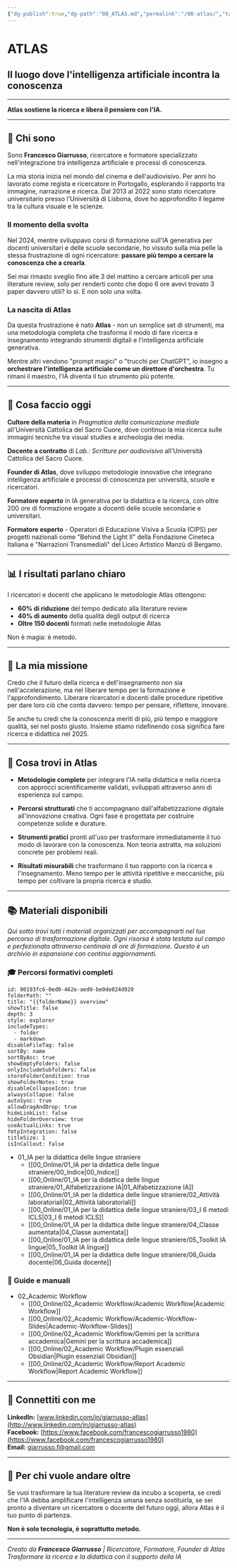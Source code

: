 ```yaml
---
{"dg-publish":true,"dg-path":"00_ATLAS.md","permalink":"/00-atlas/","tags":["gardenEntry"]}
---
```


# ATLAS

## Il luogo dove l'intelligenza artificiale incontra la conoscenza

---

**Atlas sostiene la ricerca e libera il pensiero con l'IA.**

---

## 👋 **Chi sono**

Sono **Francesco Giarrusso**, ricercatore e formatore specializzato nell'integrazione tra intelligenza artificiale e processi di conoscenza.

La mia storia inizia nel mondo del cinema e dell'audiovisivo. Per anni ho lavorato come regista e ricercatore in Portogallo, esplorando il rapporto tra immagine, narrazione e ricerca. Dal 2013 al 2022 sono stato ricercatore universitario presso l'Università di Lisbona, dove ho approfondito il legame tra la cultura visuale e le scienze.

### **Il momento della svolta**

Nel 2024, mentre sviluppavo corsi di formazione sull'IA generativa per docenti universitari e delle scuole secondarie, ho vissuto sulla mia pelle la stessa frustrazione di ogni ricercatore: **passare più tempo a cercare la conoscenza che a crearla**.

Sei mai rimasto sveglio fino alle 3 del mattino a cercare articoli per una literature review, solo per renderti conto che dopo 6 ore avevi trovato 3 paper davvero utili? Io sì. E non solo una volta.

### **La nascita di Atlas**

Da questa frustrazione è nato **Atlas** - non un semplice set di strumenti, ma una metodologia completa che trasforma il modo di fare ricerca e insegnamento integrando strumenti digitali e l'intelligenza artificiale generativa.

Mentre altri vendono "prompt magici" o "trucchi per ChatGPT", io insegno a **orchestrare l'intelligenza artificiale come un direttore d'orchestra**. Tu rimani il maestro, l'IA diventa il tuo strumento più potente.

---

## 🎯 **Cosa faccio oggi**

**Cultore della materia** in *Pragmatica della comunicazione mediale* all'Università Cattolica del Sacro Cuore, dove continuo la mia ricerca sulle immagini tecniche tra visual studies e archeologia dei media.

**Docente a contratto** di *Lab.: Scritture per audiovisivo* all'Università Cattolica del Sacro Cuore.

**Founder di Atlas**, dove sviluppo metodologie innovative che integrano intelligenza artificiale e processi di conoscenza per università, scuole e ricercatori.

**Formatore esperto** in IA generativa per la didattica e la ricerca, con oltre 200 ore di formazione erogate a docenti delle scuole secondarie e universitari.

**Formatore esperto** - Operatori di Educazione Visiva a Scuola (CIPS) per progetti nazionali come "Behind the Light II" della Fondazione Cineteca Italiana e "Narrazioni Transmediali" del Liceo Artistico Manzù di Bergamo.

---

## 📊 **I risultati parlano chiaro**

I ricercatori e docenti che applicano le metodologie Atlas ottengono:

- **60% di riduzione** del tempo dedicato alla literature review
- **40% di aumento** della qualità degli output di ricerca
- **Oltre 150 docenti** formati nelle metodologie Atlas

Non è magia: è metodo.

---

## 🚀 **La mia missione**

Credo che il futuro della ricerca e dell'insegnamento non sia nell'accelerazione, ma nel liberare tempo per la formazione e l'approfondimento. Liberare ricercatori e docenti dalle procedure ripetitive per dare loro ciò che conta davvero: tempo per pensare, riflettere, innovare.

Se anche tu credi che la conoscenza meriti di più, più tempo e maggiore qualità, sei nel posto giusto. Insieme stiamo ridefinendo cosa significa fare ricerca e didattica nel 2025.

---

## 🎯 **Cosa trovi in Atlas**

- **Metodologie complete** per integrare l'IA nella didattica e nella ricerca con approcci scientificamente validati, sviluppati attraverso anni di esperienza sul campo.

- **Percorsi strutturati** che ti accompagnano dall'alfabetizzazione digitale all'innovazione creativa. Ogni fase è progettata per costruire competenze solide e durature.

- **Strumenti pratici** pronti all'uso per trasformare immediatamente il tuo modo di lavorare con la conoscenza. Non teoria astratta, ma soluzioni concrete per problemi reali.

- **Risultati misurabili** che trasformano il tuo rapporto con la ricerca e l'insegnamento. Meno tempo per le attività ripetitive e meccaniche, più tempo per coltivare la propria ricerca e studio.

---

## 📚 **Materiali disponibili**

*Qui sotto trovi tutti i materiali organizzati per accompagnarti nel tuo percorso di trasformazione digitale. Ogni risorsa è stata testata sul campo e perfezionata attraverso centinaia di ore di formazione. Questo è un archivio in espansione con continui aggiornamenti.*

### 🎓 Percorsi formativi completi
```folder-overview
id: 80193fc6-0ed0-462e-aed0-be0de024d920
folderPath: ""
title: "{{folderName}} overview"
showTitle: false
depth: 3
style: explorer
includeTypes:
  - folder
  - markdown
disableFileTag: false
sortBy: name
sortByAsc: true
showEmptyFolders: false
onlyIncludeSubfolders: false
storeFolderCondition: true
showFolderNotes: true
disableCollapseIcon: true
alwaysCollapse: false
autoSync: true
allowDragAndDrop: true
hideLinkList: false
hideFolderOverview: true
useActualLinks: true
fmtpIntegration: false
titleSize: 1
isInCallout: false
```
<span class="fv-link-list-start" id="80193fc6-0ed0-462e-aed0-be0de024d920"></span>
- 01_IA per la didattica delle lingue straniere
	- [[00_Online/01_IA per la didattica delle lingue straniere/00_Indice\|00_Indice]]
	- [[00_Online/01_IA per la didattica delle lingue straniere/01_Alfabetizzazione IA\|01_Alfabetizzazione IA]]
	- [[00_Online/01_IA per la didattica delle lingue straniere/02_Attività laboratoriali\|02_Attività laboratoriali]]
	- [[00_Online/01_IA per la didattica delle lingue straniere/03_I 6 metodi ICLS\|03_I 6 metodi ICLS]]
	- [[00_Online/01_IA per la didattica delle lingue straniere/04_Classe aumentata\|04_Classe aumentata]]
	- [[00_Online/01_IA per la didattica delle lingue straniere/05_Toolkit IA lingue\|05_Toolkit IA lingue]]
	- [[00_Online/01_IA per la didattica delle lingue straniere/06_Guida docente\|06_Guida docente]]

### 📖 Guide e manuali
- 02_Academic Workflow
	- [[00_Online/02_Academic Workflow/Academic Workflow\|Academic Workflow]]
	- [[00_Online/02_Academic Workflow/Academic-Workflow-Slides\|Academic-Workflow-Slides]]
	- [[00_Online/02_Academic Workflow/Gemini per la scrittura accademica\|Gemini per la scrittura accademica]]
	- [[00_Online/02_Academic Workflow/Plugin essenziali Obsidian\|Plugin essenziali Obsidian]]
	- [[00_Online/02_Academic Workflow/Report Academic Workflow\|Report Academic Workflow]]
<span class="fv-link-list-end" id="80193fc6-0ed0-462e-aed0-be0de024d920"></span>


---

## 💬 **Connettiti con me**

**LinkedIn:** [www.linkedin.com/in/giarrusso-atlas](http://www.linkedin.com/in/giarrusso-atlas)  
**Facebook:** [https://www.facebook.com/francescogiarrusso1980](https://www.facebook.com/francescogiarrusso1980)  
**Email:** giarrusso.f@gmail.com 

---

## 🎯 **Per chi vuole andare oltre**

Se vuoi trasformare la tua literature review da incubo a scoperta, se credi che l'IA debba amplificare l'intelligenza umana senza sostituirla, se sei pronto a diventare un ricercatore o docente del futuro oggi, allora Atlas è il tuo punto di partenza.

**Non è solo tecnologia, è soprattutto metodo.**

---

*Creato da **Francesco Giarrusso** | Ricercatore, Formatore, Founder di Atlas*  
*Trasformare la ricerca e la didattica con il supporto della IA*
